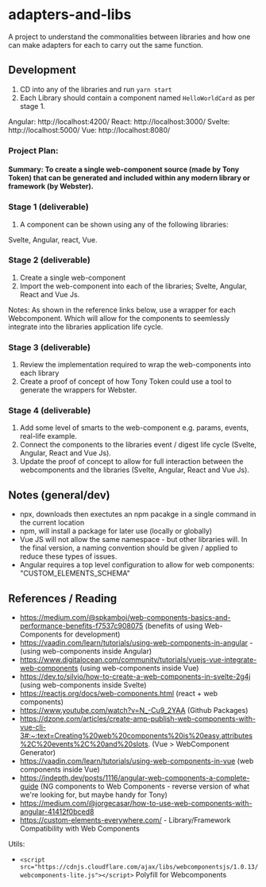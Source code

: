 # adapters-and-libs
A project to understand the commonalities between libraries and how one can make adapters for each to carry out the same function. 

## Development

1. CD into any of the libraries and run `yarn start`
2. Each Library should contain a component named `HelloWorldCard` as per stage 1.

Angular: http://localhost:4200/
React:   http://localhost:3000/
Svelte:  http://localhost:5000/
Vue:     http://localhost:8080/

### Project Plan:

#### Summary: To create a single web-component source (made by Tony Token) that can be generated and included within any modern library or framework (by Webster). 

### Stage 1 (deliverable)

1. A component can be shown using any of the following libraries:

Svelte, Angular, react, Vue.

### Stage 2 (deliverable)
 
1. Create a single web-component
2. Import the web-component into each of the libraries; Svelte, Angular, React and Vue Js. 

Notes: As shown in the reference links below, use a wrapper for each Webcomponent. Which will allow for the components to seemlessly integrate into the libraries application life cycle.

### Stage 3 (deliverable)

1. Review the implementation required to wrap the web-components into each library
2. Create a proof of concept of how Tony Token could use a tool to generate the wrappers for Webster. 

### Stage 4 (deliverable)

1. Add some level of smarts to the web-component e.g. params, events, real-life example. 
2. Connect the components to the libraries event / digest life cycle (Svelte, Angular, React and Vue Js). 
3. Update the proof of concept to allow for full interaction between the webcomponents and the libraries (Svelte, Angular, React and Vue Js).

## Notes (general/dev)

- npx, downloads then exectutes an npm pacakge in a single command in the current location
- npm, will install a package for later use (locally or globally)
- Vue JS will not allow the same namespace - but other libraries will. In the final version, a naming convention should be given / applied to reduce these types of issues.
- Angular requires a top level configuration to allow for web components: "CUSTOM_ELEMENTS_SCHEMA"

## References / Reading

- https://medium.com/@spkamboj/web-components-basics-and-performance-benefits-f7537c908075 (benefits of using Web-Components for development)
- https://vaadin.com/learn/tutorials/using-web-components-in-angular - (using web-components inside Angular)
- https://www.digitalocean.com/community/tutorials/vuejs-vue-integrate-web-components (using web-components inside Vue)
- https://dev.to/silvio/how-to-create-a-web-components-in-svelte-2g4j (using web-components inside Svelte)
- https://reactjs.org/docs/web-components.html (react + web components)
- https://www.youtube.com/watch?v=N_-Cu9_2YAA (Github Packages)
- https://dzone.com/articles/create-amp-publish-web-components-with-vue-cli-3#:~:text=Creating%20web%20components%20is%20easy,attributes%2C%20events%2C%20and%20slots. (Vue > WebComponent Generator)
- https://vaadin.com/learn/tutorials/using-web-components-in-vue (web components inside Vue)
- https://indepth.dev/posts/1116/angular-web-components-a-complete-guide (NG components to Web Components - reverse version of what we're looking for, but maybe handy for Tony)
- https://medium.com/@jorgecasar/how-to-use-web-components-with-angular-41412f0bced8
- https://custom-elements-everywhere.com/ - Library/Framework Compatibility with Web Components

Utils:

- `<script src="https://cdnjs.cloudflare.com/ajax/libs/webcomponentsjs/1.0.13/webcomponents-lite.js"></script>` Polyfill for Webcomponents
